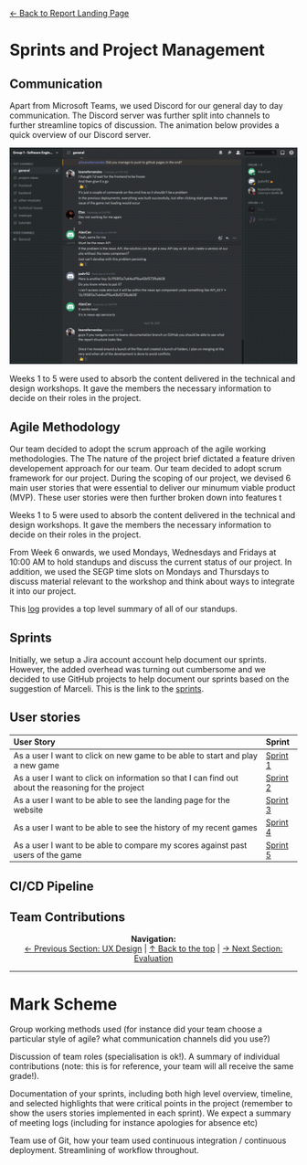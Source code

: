 [&#8592; Back to Report Landing Page](../README.md)
# Sprints and Project Management
## Communication
Apart from Microsoft Teams, we used Discord for our general day to day communication. The Discord server was further split into channels to 
further streamline topics of discussion. The animation below provides a quick overview of our Discord server.

![Alt Text](images/001_discord.gif)

Weeks 1 to 5 were used to absorb the content delivered in the technical and design workshops. It gave the members the necessary information to decide on their roles in the project. 

## Agile Methodology
Our team decided to adopt the scrum approach of the agile working methodologies. The 
The nature of the project brief dictated a feature driven developement approach for our team. 
Our team decided to adopt scrum framework for our project. During the scoping of our project, we devised 6 main user stories that were essential to deliver our minumum viable product (MVP). 
These user stories were then further broken down into features t

Weeks 1 to 5 were used to absorb the content delivered in the technical and design workshops. It gave the members the necessary information to decide on their roles in the project.

From Week 6 onwards, we used Mondays, Wednesdays and Fridays at 10:00 AM to hold standups and discuss the current status of our project. In addition, we used the SEGP time slots on Mondays and Thursdays to discuss material relevant to the workshop and think about ways to integrate it into our project. 

This [log](../../Meetings/README.md) provides a top level summary of all of our standups.

## Sprints
Initially, we setup a Jira account account help document our sprints. However, the added overhead was turning out cumbersome and we decided to use GitHub projects to help document our sprints based on the suggestion of Marceli. This is the link to the [sprints](https://github.com/keane-fernandes/Group1Project/projects).

## User stories

| User Story                                                                                          | Sprint                                                                  |
| :-------------------------------------------------------------------------------------------------- | :---------------------------------------------------------------------- |
| As a user I want to click on new game to  be able to start and play a new game                      | [Sprint 1](https://github.com/keane-fernandes/Group1Project/projects/1) |
| As a user I want to click on information so that I can find out about the reasoning for the project | [Sprint 2](https://github.com/keane-fernandes/Group1Project/projects/3) |
| As a user I want to be able to see the landing page for the website                                 | [Sprint 3](https://github.com/keane-fernandes/Group1Project/projects/4) |
| As a user I want to be able to see the history of my recent games                                   | [Sprint 4](https://github.com/keane-fernandes/Group1Project/projects/5) |
| As a user I want to be able to compare my scores against past users of the game                     | [Sprint 5](https://github.com/keane-fernandes/Group1Project/projects/6) |


## CI/CD Pipeline

## Team Contributions


<p align="center">
  <b>Navigation:</b><br>
  <a href="../03-UX-Design/README.md">&#8592; Previous Section: UX Design</a> |
  <a href="#sprints-and-project-management">&#8593; Back to the top</a> |
  <a href="../05-Evaluation/README.md">&#8594; Next Section: Evaluation</a> 
</p>



---
# Mark Scheme
Group working methods used (for instance did your team choose a particular style of agile? what communication channels did you use?) 

Discussion of team roles (specialisation is ok!). A summary of individual contributions (note: this is for reference, your team will all receive the same grade!). 

Documentation of your sprints, including both high level overview, timeline, and selected highlights that were critical points in the project (remember to show the users stories implemented in each sprint). We expect a summary of meeting logs (including for instance apologies for absence etc) 

Team use of Git, how your team used continuous integration / continuous deployment. Streamlining of workflow throughout. 
